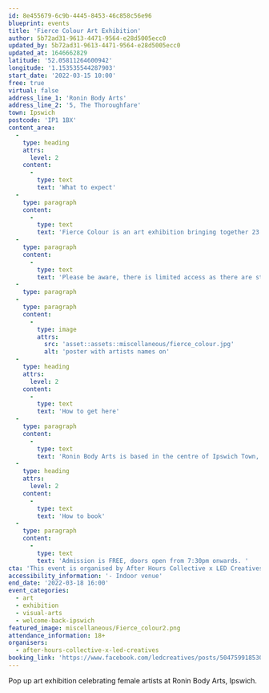 ```yaml
---
id: 8e455679-6c9b-4445-8453-46c858c56e96
blueprint: events
title: 'Fierce Colour Art Exhibition'
author: 5b72ad31-9613-4471-9564-e28d5005ecc0
updated_by: 5b72ad31-9613-4471-9564-e28d5005ecc0
updated_at: 1646662829
latitude: '52.05811264600942'
longitude: '1.153535544287903'
start_date: '2022-03-15 10:00'
free: true
virtual: false
address_line_1: 'Ronin Body Arts'
address_line_2: '5, The Thoroughfare'
town: Ipswich
postcode: 'IP1 1BX'
content_area:
  -
    type: heading
    attrs:
      level: 2
    content:
      -
        type: text
        text: 'What to expect'
  -
    type: paragraph
    content:
      -
        type: text
        text: 'Fierce Colour is an art exhibition bringing together 23 local female artists'' work. The temporary exhibition at Ronin Body Arts will be available to view from Tuesday 15th to Friday 18th March during the day. Please see below for the list of artists taking part.'
  -
    type: paragraph
    content:
      -
        type: text
        text: 'Please be aware, there is limited access as there are steps in the space. '
  -
    type: paragraph
  -
    type: paragraph
    content:
      -
        type: image
        attrs:
          src: 'asset::assets::miscellaneous/fierce_colour.jpg'
          alt: 'poster with artists names on'
  -
    type: heading
    attrs:
      level: 2
    content:
      -
        type: text
        text: 'How to get here'
  -
    type: paragraph
    content:
      -
        type: text
        text: 'Ronin Body Arts is based in the centre of Ipswich Town, on the edge of the town square. Rail and bus routes are easily accessible nearby. '
  -
    type: heading
    attrs:
      level: 2
    content:
      -
        type: text
        text: 'How to book'
  -
    type: paragraph
    content:
      -
        type: text
        text: 'Admission is FREE, doors open from 7:30pm onwards. '
cta: 'This event is organised by After Hours Collective x LED Creatives'
accessibility_information: '- Indoor venue'
end_date: '2022-03-18 16:00'
event_categories:
  - art
  - exhibition
  - visual-arts
  - welcome-back-ipswich
featured_image: miscellaneous/Fierce_colour2.png
attendance_information: 18+
organisers:
  - after-hours-collective-x-led-creatives
booking_link: 'https://www.facebook.com/ledcreatives/posts/5047599185305119'
---
```

Pop up art exhibition celebrating female artists at Ronin Body Arts, Ipswich.
